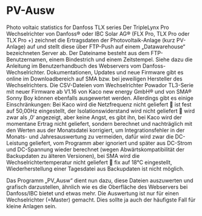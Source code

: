# PV-Ausw
Photo voltaic statistics for Danfoss TLX series
Der TripleLynx Pro Wechselrichter von Danfoss® oder IBC Solar AG® (FLX Pro, TLX Pro oder TLX Pro +) zeichnet die Ertragsdaten der Photovoltaik-Anlage (kurz PV-Anlage) auf und stellt diese über FTP-Push auf einem „Datawarehouse“ bezeichneten Server ab. Der Dateiname besteht aus dem FTP-Benutzernamen, einem Bindestrich und einem Zeitstempel.
Siehe dazu die Anleitung im Benutzerhandbuch des Webservers vom Danfoss-Wechselrichter. Dokumentationen, Updates und neue Firmware gibt es online im Downloadbereich auf SMA bzw. bei jeweiligen Hersteller des Wechselrichters.
Die CSV-Dateien vom Wechselrichter Powador TL3-Serie mit neuer Firmware ab V1.16 von Kaco new energy GmbH® und von SMA® Sonny Boy können ebenfalls ausgewertet werden. Allerdings gibt es einige Einschränkungen:
Bei Kaco wird die Netzfrequenz nicht geliefert  ist fest auf 50,00Hz eingestellt,
der Isolationswiderstand wird nicht geliefert  wird zwar als ‚0‘ angezeigt, aber keine Angst, es gibt ihn,
bei Kaco wird der momentane Ertrag nicht geliefert, sondern berechnet und nachträglich mit den Werten aus der Monatsdatei korrigiert, um Integrationsfehler in der Monats- und Jahresauswertung zu vermeiden,
dafür wird zwar die DC-Leistung geliefert, vom Programm aber ignoriert und später  aus DC-Strom und DC-Spannung wieder berechnet (wegen Abwärtskompatibilität der Backupdaten zu älteren Versionen),
bei SMA wird die Wechselrichtertemperatur nicht geliefert  fix auf 18°C eingestellt,
Wiederherstellung einer Tagesdatei aus Backupdaten ist nicht möglich.

Das Programm „PV_Ausw“ dient nun dazu, diese Dateien auszuwerten und grafisch darzustellen, ähnlich wie es die Oberfläche des Webservers bei Danfoss/IBC bietet und etwas mehr. Die Auswertung ist nur für einen Wechselrichter (=Master) gemacht. Dies sollte ja auch der häufigste Fall für kleine Anlagen sein.
